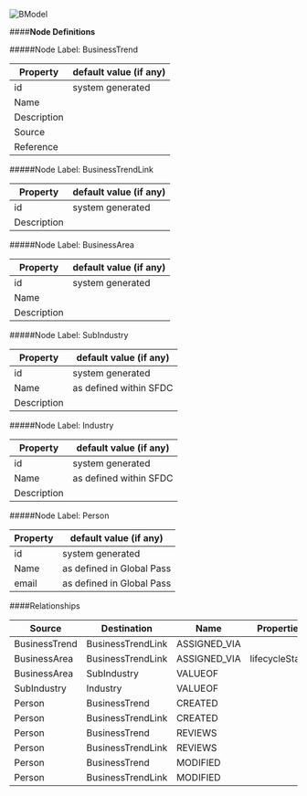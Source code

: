 
![BModel](https://github.dxc.com/ArchitectureOffice/DigitalExplorer/blob/master/images/BusinessTrendModel.png)


####**Node Definitions**

#####Node Label: BusinessTrend

|Property|default value (if any)|
|----|----|
|id|system generated
|Name |
|Description  
|Source
|Reference



#####Node Label: BusinessTrendLink

|Property|default value (if any)|
|----|----|
|id|system generated
|Description  


#####Node Label: BusinessArea

|Property|default value (if any)|
|----|----|
|id|system generated
|Name|
|Description  

#####Node Label: SubIndustry

|Property|default value (if any)|
|----|----|
|id|system generated
|Name|as defined within SFDC
|Description  

#####Node Label: Industry

|Property|default value (if any)|
|----|----|
|id|system generated
|Name|as defined within SFDC
|Description  


#####Node Label: Person

|Property|default value (if any)|
|----|----|
|id|system generated
|Name|as defined in Global Pass
|email|as defined in Global Pass


####Relationships

|Source|Destination|Name|Properties|
|----|----|----|----|
|BusinessTrend|BusinessTrendLink|ASSIGNED_VIA|
|BusinessArea|BusinessTrendLink|ASSIGNED_VIA|lifecycleStage
|BusinessArea|SubIndustry|VALUEOF
|SubIndustry|Industry|VALUEOF
|Person|BusinessTrend|CREATED
|Person|BusinessTrendLink|CREATED
|Person|BusinessTrend|REVIEWS
|Person|BusinessTrendLink|REVIEWS
|Person|BusinessTrend|MODIFIED
|Person|BusinessTrendLink|MODIFIED